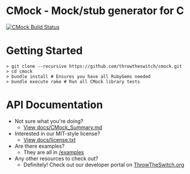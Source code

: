 CMock - Mock/stub generator for C
=================================

[![CMock Build Status](https://travis-ci.org/ThrowTheSwitch/CMock.png?branch=master)](https://travis-ci.org/ThrowTheSwitch/CMock)

Getting Started
================

    > git clone --recursive https://github.com/throwtheswitch/cmock.git
    > cd cmock
    > bundle install # Ensures you have all RubyGems needed
    > bundle execute rake # Run all CMock library tests

API Documentation
=================

* Not sure what you're doing?
	* [View docs/CMock_Summary.md](docs/CMock_Summary.md)
* Interested in our MIT-style license?
	* [View docs/license.txt](docs/license.txt)
* Are there examples?
	* They are all in [/examples](examples/)
* Any other resources to check out?
	* Definitely! Check out our developer portal on [ThrowTheSwitch.org](http://throwtheswitch.org)
